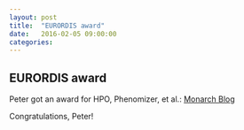 ```yaml
---
layout: post
title:  "EURORDIS award"
date:   2016-02-05 09:00:00
categories: 
---
```


## EURORDIS award

Peter got an award for HPO, Phenomizer, et al.: [Monarch Blog](http://monarch-initiative.blogspot.de/2016/02/european-rare-disease-organization.html)

Congratulations, Peter!